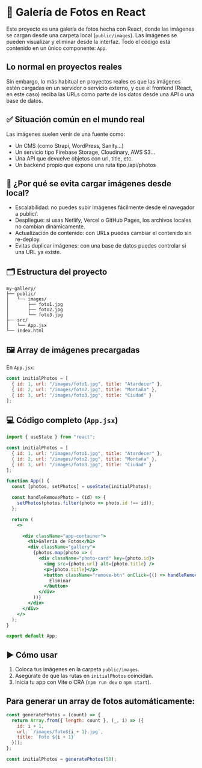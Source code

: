 
# 📸 Galería de Fotos en React

Este proyecto es una galería de fotos hecha con React, donde las imágenes se cargan desde una carpeta local (`public/images`). Las imágenes se pueden visualizar y eliminar desde la interfaz. Todo el código está contenido en un único componente: `App`.


## Lo normal en proyectos reales
Sin embargo, lo más habitual en proyectos reales es que las imágenes estén cargadas en un servidor o servicio externo, y que el frontend (React, en este caso) reciba las URLs como parte de los datos desde una API o una base de datos.

## ✅ Situación común en el mundo real
Las imágenes suelen venir de una fuente como:
- Un CMS (como Strapi, WordPress, Sanity…)
- Un servicio tipo Firebase Storage, Cloudinary, AWS S3...
- Una API que devuelve objetos con url, title, etc.
- Un backend propio que expone una ruta tipo /api/photos

##  🧠 ¿Por qué se evita cargar imágenes desde local?
- Escalabilidad: no puedes subir imágenes fácilmente desde el navegador a public/.
- Despliegue: si usas Netlify, Vercel o GitHub Pages, los archivos locales no cambian dinámicamente.
- Actualización de contenido: con URLs puedes cambiar el contenido sin re-deploy.
- Evitas duplicar imágenes: con una base de datos puedes controlar si una URL ya existe.





## 🗂️ Estructura del proyecto

```
my-gallery/
├── public/
│   └── images/
│       ├── foto1.jpg
│       ├── foto2.jpg
│       └── foto3.jpg
├── src/
│   └── App.jsx
└── index.html
```

## 🖼️ Array de imágenes precargadas

En `App.jsx`:

```jsx
const initialPhotos = [
  { id: 1, url: "/images/foto1.jpg", title: "Atardecer" },
  { id: 2, url: "/images/foto2.jpg", title: "Montaña" },
  { id: 3, url: "/images/foto3.jpg", title: "Ciudad" }
];
```

## 💻 Código completo (`App.jsx`)

```jsx
import { useState } from "react";

const initialPhotos = [
  { id: 1, url: "/images/foto1.jpg", title: "Atardecer" },
  { id: 2, url: "/images/foto2.jpg", title: "Montaña" },
  { id: 3, url: "/images/foto3.jpg", title: "Ciudad" }
];

function App() {
  const [photos, setPhotos] = useState(initialPhotos);

  const handleRemovePhoto = (id) => {
    setPhotos(photos.filter(photo => photo.id !== id));
  };

  return (
    <>

      <div className="app-container">
        <h1>Galería de Fotos</h1>
        <div className="gallery">
          {photos.map(photo => (
            <div className="photo-card" key={photo.id}>
              <img src={photo.url} alt={photo.title} />
              <p>{photo.title}</p>
              <button className="remove-btn" onClick={() => handleRemovePhoto(photo.id)}>
                Eliminar
              </button>
            </div>
          ))}
        </div>
      </div>
    </>
  );
}

export default App;
```

## ▶️ Cómo usar

1. Coloca tus imágenes en la carpeta `public/images`.
2. Asegúrate de que las rutas en `initialPhotos` coincidan.
3. Inicia tu app con Vite o CRA (`npm run dev` o `npm start`).

## Para generar un array de fotos automáticamente:

```js
const generatePhotos = (count) => {
  return Array.from({ length: count }, (_, i) => ({
    id: i + 1,
    url: `/images/foto${i + 1}.jpg`,
    title: `Foto ${i + 1}`
  }));
};

const initialPhotos = generatePhotos(50);

```

